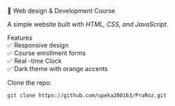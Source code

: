  📒 Web design & Development Course

A simple website built with *HTML, CSS, and JavaScript*.

Features<br>
✅ Responsive design<br> 
✅ Course enrollment forms<br>
✅ Real -time Clock<br>
✅ Dark theme with orange accents<br>

Clone the repo:  
   ```bash
git clone https://github.com/upeka200163/PraRoz.git
